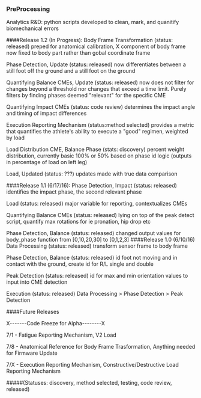 ### PreProcessing
Analytics R&D: python scripts developed to clean, mark, and quanitify biomechanical errors

####Release 1.2 (In Progress):
Body Frame Transformation (status: released) preped for anatomical calibration, X component of body frame now fixed to body part rather than gobal coordinate frame

Phase Detection, Update (status: released) now differentiates between a still foot off the ground and a still foot on the ground

Quantifying Balance CMEs, Update (status: released) now does not filter for changes beyond a threshold nor changes that exceed a time limit. Purely filters by finding phases deemed "relevant" for the specific CME

Quantifying Impact CMEs (status: code review) determines the impact angle and timing of impact differences

Execution Reporting Mechanism (status:method selected) provides a metric that quantifies the athlete's ability to execute a "good" regimen, weighted by load

Load Distribution CME, Balance Phase (stats: discovery) percent weight distribution, currently basic 100% or 50% based on phase id logic (outputs in percentage of load on left leg)

Load, Updated (status: ???) updates made with true data comparison

####Release 1.1 (6/17/16):
Phase Detection, Impact (status: released) identifies the impact phase, the second relevant phase

Load (status: released) major variable for reporting, contextualizes CMEs

Quantifying Balance CMEs (status: released) lying on top of the peak detect script, quantify max rotations for ie pronation, hip drop etc

Phase Detection, Balance (status: released) changed output values for body_phase function from [0,10,20,30] to [0,1,2,3]
####Release 1.0 (6/10/16)
Data Processing (status: released) transform sensor frame to body frame

Phase Detection, Balance (status: released) id foot not moving and in contact with the ground, create id for R/L single and double 

Peak Detection (status: released) id for max and min orientation values to input into CME detection

Execution (status: released) Data Processing > Phase Detection > Peak Detection

####Future Releases

X-------Code Freeze for Alpha--------X

7/1 - Fatigue Reporting Mechanism, V2 Load

7/8 - Anatomical Reference for Body Frame Trasformation, Anything needed for Firmware Update 

7/X - Execution Reporting Mechanism, Constructive/Destructive Load Reporting Mechanism


#####(Statuses: discovery, method selected, testing, code review, released)
